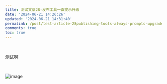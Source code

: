 ```yaml
---
title: 测试文章28-发布工具一直提示升级
date: '2024-06-21 14:26:26'
updated: '2024-06-21 14:31:40'
permalink: /post/test-article-28publishing-tools-always-prompts-upgrade-z20fqyo.html
comments: true
toc: true
---
```




‍

测试啊

‍

​![image](http://onu1xvsy0.bkt.clouddn.com/20240621143809.png)​
